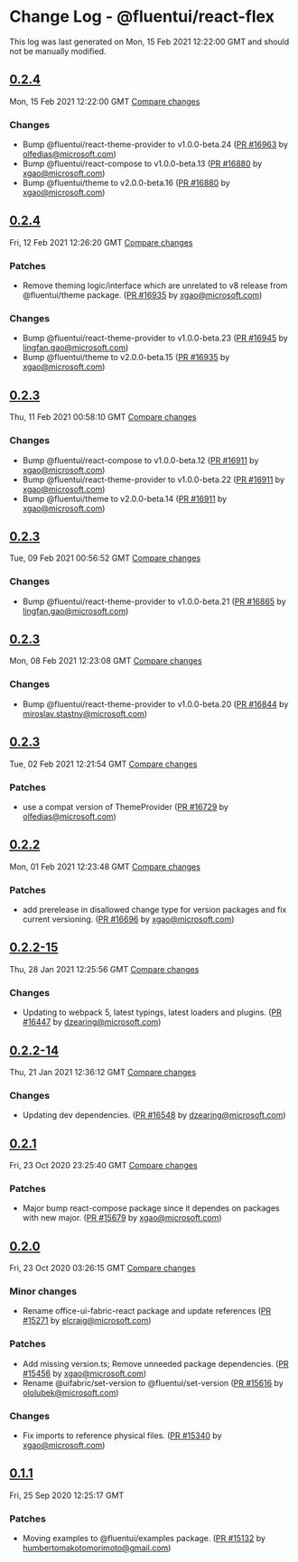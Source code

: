 # Change Log - @fluentui/react-flex

This log was last generated on Mon, 15 Feb 2021 12:22:00 GMT and should not be manually modified.

<!-- Start content -->

## [0.2.4](https://github.com/microsoft/fluentui/tree/@fluentui/react-flex_v0.2.4)

Mon, 15 Feb 2021 12:22:00 GMT 
[Compare changes](https://github.com/microsoft/fluentui/compare/@fluentui/react-flex_v0.2.4..@fluentui/react-flex_v0.2.4)

### Changes

- Bump @fluentui/react-theme-provider to v1.0.0-beta.24 ([PR #16963](https://github.com/microsoft/fluentui/pull/16963) by olfedias@microsoft.com)
- Bump @fluentui/react-compose to v1.0.0-beta.13 ([PR #16880](https://github.com/microsoft/fluentui/pull/16880) by xgao@microsoft.com)
- Bump @fluentui/theme to v2.0.0-beta.16 ([PR #16880](https://github.com/microsoft/fluentui/pull/16880) by xgao@microsoft.com)

## [0.2.4](https://github.com/microsoft/fluentui/tree/@fluentui/react-flex_v0.2.4)

Fri, 12 Feb 2021 12:26:20 GMT 
[Compare changes](https://github.com/microsoft/fluentui/compare/@fluentui/react-flex_v0.2.3..@fluentui/react-flex_v0.2.4)

### Patches

- Remove theming logic/interface which are unrelated to v8 release from @fluentui/theme package. ([PR #16935](https://github.com/microsoft/fluentui/pull/16935) by xgao@microsoft.com)

### Changes

- Bump @fluentui/react-theme-provider to v1.0.0-beta.23 ([PR #16945](https://github.com/microsoft/fluentui/pull/16945) by lingfan.gao@microsoft.com)
- Bump @fluentui/theme to v2.0.0-beta.15 ([PR #16935](https://github.com/microsoft/fluentui/pull/16935) by xgao@microsoft.com)

## [0.2.3](https://github.com/microsoft/fluentui/tree/@fluentui/react-flex_v0.2.3)

Thu, 11 Feb 2021 00:58:10 GMT 
[Compare changes](https://github.com/microsoft/fluentui/compare/@fluentui/react-flex_v0.2.3..@fluentui/react-flex_v0.2.3)

### Changes

- Bump @fluentui/react-compose to v1.0.0-beta.12 ([PR #16911](https://github.com/microsoft/fluentui/pull/16911) by xgao@microsoft.com)
- Bump @fluentui/react-theme-provider to v1.0.0-beta.22 ([PR #16911](https://github.com/microsoft/fluentui/pull/16911) by xgao@microsoft.com)
- Bump @fluentui/theme to v2.0.0-beta.14 ([PR #16911](https://github.com/microsoft/fluentui/pull/16911) by xgao@microsoft.com)

## [0.2.3](https://github.com/microsoft/fluentui/tree/@fluentui/react-flex_v0.2.3)

Tue, 09 Feb 2021 00:56:52 GMT 
[Compare changes](https://github.com/microsoft/fluentui/compare/@fluentui/react-flex_v0.2.3..@fluentui/react-flex_v0.2.3)

### Changes

- Bump @fluentui/react-theme-provider to v1.0.0-beta.21 ([PR #16865](https://github.com/microsoft/fluentui/pull/16865) by lingfan.gao@microsoft.com)

## [0.2.3](https://github.com/microsoft/fluentui/tree/@fluentui/react-flex_v0.2.3)

Mon, 08 Feb 2021 12:23:08 GMT 
[Compare changes](https://github.com/microsoft/fluentui/compare/@fluentui/react-flex_v0.2.3..@fluentui/react-flex_v0.2.3)

### Changes

- Bump @fluentui/react-theme-provider to v1.0.0-beta.20 ([PR #16844](https://github.com/microsoft/fluentui/pull/16844) by miroslav.stastny@microsoft.com)

## [0.2.3](https://github.com/microsoft/fluentui/tree/@fluentui/react-flex_v0.2.3)

Tue, 02 Feb 2021 12:21:54 GMT 
[Compare changes](https://github.com/microsoft/fluentui/compare/@fluentui/react-flex_v0.2.2..@fluentui/react-flex_v0.2.3)

### Patches

- use a compat version of ThemeProvider ([PR #16729](https://github.com/microsoft/fluentui/pull/16729) by olfedias@microsoft.com)

## [0.2.2](https://github.com/microsoft/fluentui/tree/@fluentui/react-flex_v0.2.2)

Mon, 01 Feb 2021 12:23:48 GMT 
[Compare changes](https://github.com/microsoft/fluentui/compare/@fluentui/react-flex_v0.2.2-15..@fluentui/react-flex_v0.2.2)

### Patches

- add prerelease in disallowed change type for version packages and fix current versioning. ([PR #16696](https://github.com/microsoft/fluentui/pull/16696) by xgao@microsoft.com)

## [0.2.2-15](https://github.com/microsoft/fluentui/tree/@fluentui/react-flex_v0.2.2-15)

Thu, 28 Jan 2021 12:25:56 GMT 
[Compare changes](https://github.com/microsoft/fluentui/compare/@fluentui/react-flex_v0.2.2-14..@fluentui/react-flex_v0.2.2-15)

### Changes

- Updating to webpack 5, latest typings, latest loaders and plugins. ([PR #16447](https://github.com/microsoft/fluentui/pull/16447) by dzearing@microsoft.com)

## [0.2.2-14](https://github.com/microsoft/fluentui/tree/@fluentui/react-flex_v0.2.2-14)

Thu, 21 Jan 2021 12:36:12 GMT 
[Compare changes](https://github.com/microsoft/fluentui/compare/@fluentui/react-flex_v0.2.1..@fluentui/react-flex_v0.2.2-14)

### Changes

-  Updating dev dependencies. ([PR #16548](https://github.com/microsoft/fluentui/pull/16548) by dzearing@microsoft.com)

## [0.2.1](https://github.com/microsoft/fluentui/tree/@fluentui/react-flex_v0.2.1)

Fri, 23 Oct 2020 23:25:40 GMT 
[Compare changes](https://github.com/microsoft/fluentui/compare/@fluentui/react-flex_v0.2.0..@fluentui/react-flex_v0.2.1)

### Patches

- Major bump react-compose package since it dependes on packages with new major. ([PR #15679](https://github.com/microsoft/fluentui/pull/15679) by xgao@microsoft.com)

## [0.2.0](https://github.com/microsoft/fluentui/tree/@fluentui/react-flex_v0.2.0)

Fri, 23 Oct 2020 03:26:15 GMT 
[Compare changes](https://github.com/microsoft/fluentui/compare/@fluentui/react-flex_v0.1.1..@fluentui/react-flex_v0.2.0)

### Minor changes

- Rename office-ui-fabric-react package and update references ([PR #15271](https://github.com/microsoft/fluentui/pull/15271) by elcraig@microsoft.com)

### Patches

- Add missing version.ts; Remove unneeded package dependencies. ([PR #15456](https://github.com/microsoft/fluentui/pull/15456) by xgao@microsoft.com)
- Rename @uifabric/set-version to @fluentui/set-version ([PR #15616](https://github.com/microsoft/fluentui/pull/15616) by ololubek@microsoft.com)

### Changes

- Fix imports to reference physical files. ([PR #15340](https://github.com/microsoft/fluentui/pull/15340) by xgao@microsoft.com)

## [0.1.1](https://github.com/microsoft/fluentui/tree/@fluentui/react-flex_v0.1.1)

Fri, 25 Sep 2020 12:25:17 GMT

### Patches

- Moving examples to @fluentui/examples package. ([PR #15132](https://github.com/microsoft/fluentui/pull/15132) by humbertomakotomorimoto@gmail.com)
